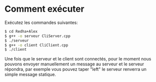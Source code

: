 # Comment exécuter

Exécutez les commandes suivantes:

```sh
$ cd Redha+Alex
$ g++ -o serveur CliServer.cpp
$ ./serveur
$ g++ -o client CliClient.cpp
$ ./client
```

Une fois que le serveur et le client sont connectés, pour le moment nous pouvons envoyer manuellement un message au 
serveur et le serveur répondra, par exemple vous pouvez taper "left" le serveur renverra un simple message statique.

